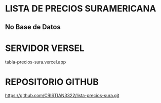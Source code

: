 # LISTA DE PRECIOS SURAMERICANA 

## No Base de Datos

# SERVIDOR VERSEL
tabla-precios-sura.vercel.app

# REPOSITORIO GITHUB
https://github.com/CRISTIAN3322/lista-precios-sura.git




